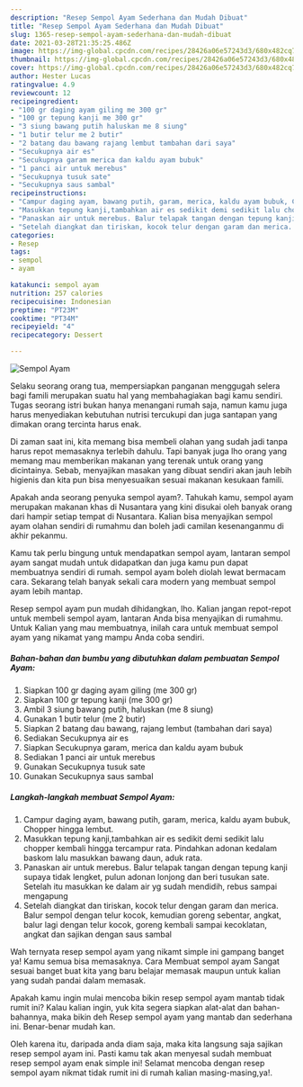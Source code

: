 ```yaml
---
description: "Resep Sempol Ayam Sederhana dan Mudah Dibuat"
title: "Resep Sempol Ayam Sederhana dan Mudah Dibuat"
slug: 1365-resep-sempol-ayam-sederhana-dan-mudah-dibuat
date: 2021-03-28T21:35:25.486Z
image: https://img-global.cpcdn.com/recipes/28426a06e57243d3/680x482cq70/sempol-ayam-foto-resep-utama.jpg
thumbnail: https://img-global.cpcdn.com/recipes/28426a06e57243d3/680x482cq70/sempol-ayam-foto-resep-utama.jpg
cover: https://img-global.cpcdn.com/recipes/28426a06e57243d3/680x482cq70/sempol-ayam-foto-resep-utama.jpg
author: Hester Lucas
ratingvalue: 4.9
reviewcount: 12
recipeingredient:
- "100 gr daging ayam giling me 300 gr"
- "100 gr tepung kanji me 300 gr"
- "3 siung bawang putih haluskan me 8 siung"
- "1 butir telur me 2 butir"
- "2 batang dau bawang rajang lembut tambahan dari saya"
- "Secukupnya air es"
- "Secukupnya garam merica dan kaldu ayam bubuk"
- "1 panci air untuk merebus"
- "Secukupnya tusuk sate"
- "Secukupnya saus sambal"
recipeinstructions:
- "Campur daging ayam, bawang putih, garam, merica, kaldu ayam bubuk, Chopper hingga lembut."
- "Masukkan tepung kanji,tambahkan air es sedikit demi sedikit lalu chopper kembali hingga tercampur rata. Pindahkan adonan kedalam baskom lalu masukkan bawang daun, aduk rata."
- "Panaskan air untuk merebus. Balur telapak tangan dengan tepung kanji supaya tidak lengket, pulun adonan lonjong dan beri tusukan sate. Setelah itu masukkan ke dalam air yg sudah mendidih, rebus sampai mengapung"
- "Setelah diangkat dan tiriskan, kocok telur dengan garam dan merica. Balur sempol dengan telur kocok, kemudian goreng sebentar, angkat, balur lagi dengan telur kocok, goreng kembali sampai kecoklatan, angkat dan sajikan dengan saus sambal"
categories:
- Resep
tags:
- sempol
- ayam

katakunci: sempol ayam 
nutrition: 257 calories
recipecuisine: Indonesian
preptime: "PT23M"
cooktime: "PT34M"
recipeyield: "4"
recipecategory: Dessert

---
```



![Sempol Ayam](https://img-global.cpcdn.com/recipes/28426a06e57243d3/680x482cq70/sempol-ayam-foto-resep-utama.jpg)

Selaku seorang orang tua, mempersiapkan panganan menggugah selera bagi famili merupakan suatu hal yang membahagiakan bagi kamu sendiri. Tugas seorang istri bukan hanya menangani rumah saja, namun kamu juga harus menyediakan kebutuhan nutrisi tercukupi dan juga santapan yang dimakan orang tercinta harus enak.

Di zaman  saat ini, kita memang bisa membeli olahan yang sudah jadi tanpa harus repot memasaknya terlebih dahulu. Tapi banyak juga lho orang yang memang mau memberikan makanan yang terenak untuk orang yang dicintainya. Sebab, menyajikan masakan yang dibuat sendiri akan jauh lebih higienis dan kita pun bisa menyesuaikan sesuai makanan kesukaan famili. 



Apakah anda seorang penyuka sempol ayam?. Tahukah kamu, sempol ayam merupakan makanan khas di Nusantara yang kini disukai oleh banyak orang dari hampir setiap tempat di Nusantara. Kalian bisa menyajikan sempol ayam olahan sendiri di rumahmu dan boleh jadi camilan kesenanganmu di akhir pekanmu.

Kamu tak perlu bingung untuk mendapatkan sempol ayam, lantaran sempol ayam sangat mudah untuk didapatkan dan juga kamu pun dapat membuatnya sendiri di rumah. sempol ayam boleh diolah lewat bermacam cara. Sekarang telah banyak sekali cara modern yang membuat sempol ayam lebih mantap.

Resep sempol ayam pun mudah dihidangkan, lho. Kalian jangan repot-repot untuk membeli sempol ayam, lantaran Anda bisa menyajikan di rumahmu. Untuk Kalian yang mau membuatnya, inilah cara untuk membuat sempol ayam yang nikamat yang mampu Anda coba sendiri.

<!--inarticleads1-->

##### Bahan-bahan dan bumbu yang dibutuhkan dalam pembuatan Sempol Ayam:

1. Siapkan 100 gr daging ayam giling (me 300 gr)
1. Siapkan 100 gr tepung kanji (me 300 gr)
1. Ambil 3 siung bawang putih, haluskan (me 8 siung)
1. Gunakan 1 butir telur (me 2 butir)
1. Siapkan 2 batang dau bawang, rajang lembut (tambahan dari saya)
1. Sediakan Secukupnya air es
1. Siapkan Secukupnya garam, merica dan kaldu ayam bubuk
1. Sediakan 1 panci air untuk merebus
1. Gunakan Secukupnya tusuk sate
1. Gunakan Secukupnya saus sambal




<!--inarticleads2-->

##### Langkah-langkah membuat Sempol Ayam:

1. Campur daging ayam, bawang putih, garam, merica, kaldu ayam bubuk, Chopper hingga lembut.
1. Masukkan tepung kanji,tambahkan air es sedikit demi sedikit lalu chopper kembali hingga tercampur rata. Pindahkan adonan kedalam baskom lalu masukkan bawang daun, aduk rata.
1. Panaskan air untuk merebus. Balur telapak tangan dengan tepung kanji supaya tidak lengket, pulun adonan lonjong dan beri tusukan sate. Setelah itu masukkan ke dalam air yg sudah mendidih, rebus sampai mengapung
1. Setelah diangkat dan tiriskan, kocok telur dengan garam dan merica. Balur sempol dengan telur kocok, kemudian goreng sebentar, angkat, balur lagi dengan telur kocok, goreng kembali sampai kecoklatan, angkat dan sajikan dengan saus sambal




Wah ternyata resep sempol ayam yang nikamt simple ini gampang banget ya! Kamu semua bisa memasaknya. Cara Membuat sempol ayam Sangat sesuai banget buat kita yang baru belajar memasak maupun untuk kalian yang sudah pandai dalam memasak.

Apakah kamu ingin mulai mencoba bikin resep sempol ayam mantab tidak rumit ini? Kalau kalian ingin, yuk kita segera siapkan alat-alat dan bahan-bahannya, maka bikin deh Resep sempol ayam yang mantab dan sederhana ini. Benar-benar mudah kan. 

Oleh karena itu, daripada anda diam saja, maka kita langsung saja sajikan resep sempol ayam ini. Pasti kamu tak akan menyesal sudah membuat resep sempol ayam enak simple ini! Selamat mencoba dengan resep sempol ayam nikmat tidak rumit ini di rumah kalian masing-masing,ya!.

